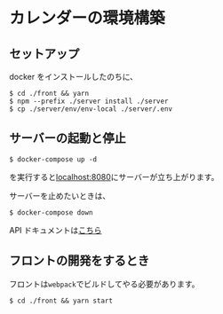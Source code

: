 # カレンダーの環境構築

## セットアップ

docker をインストールしたのちに、

```shell
$ cd ./front && yarn
$ npm --prefix ./server install ./server
$ cp ./server/env/env-local ./server/.env
```


## サーバーの起動と停止

```shell
$ docker-compose up -d
```

を実行すると[localhost:8080]()にサーバーが立ち上がります。

サーバーを止めたいときは、

```shell
$ docker-compose down
```

API ドキュメントは[こちら](./server/README.md)

## フロントの開発をするとき

フロントは`webpack`でビルドしてやる必要があります。

```shell
$ cd ./front && yarn start
```
